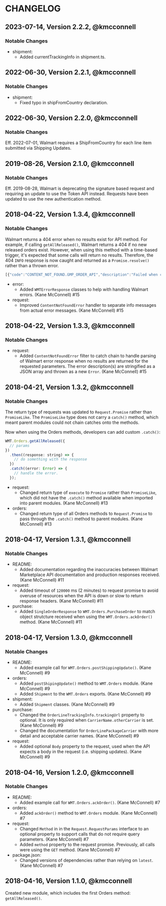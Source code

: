 # CHANGELOG

## 2023-07-14, Version 2.2.2, @kmcconnell

### Notable Changes

- shipment:
  - Added currentTrackingInfo in shipment.ts.

## 2022-06-30, Version 2.2.1, @kmcconnell

### Notable Changes

- shipment:
  - Fixed typo in shipFromCountry declaration.

## 2022-06-30, Version 2.2.0, @kmcconnell

### Notable Changes

Eff. 2022-07-01, Walmart requires a ShipFromCountry for each line item submitted
via Shipping Updates.

## 2019-08-26, Version 2.1.0, @kmcconnell

### Notable Changes

Eff. 2019-08-28, Walmart is deprecating the signature based request and requiring
an update to use the Token API instead. Requests have been updated to use the
new authentication method.

## 2018-04-22, Version 1.3.4, @kmcconnell

### Notable Changes

Walmart returns a 404 error when no results exist for API method. For example, if
calling `getAllReleased()`, Walmart returns a 404 if no new released orders exist.
However, when using this method with a time-based trigger, it's expected that some
calls will return no results. Therefore, the 404 `INFO` response is now caught and
returned as a `Promise.resolve()` rather than a thrown error.

```javascript
[{"code":"CONTENT_NOT_FOUND.GMP_ORDER_API","description":"Failed when called getAllOrders. Orders not found for given search parameters"}]
```

- error:
  - Added `WMTErrorResponse` classes to help with handling Walmart errors.
    (Kane McConnell) #15
- request:
  - Improved `ContentNotFoundError` handler to separate info messages
    from actual error messages. (Kane McConnell) #15

## 2018-04-22, Version 1.3.3, @kmcconnell

### Notable Changes

- request:
  - Added `ContentNotFoundError` filter to catch chain to handle parsing of Walmart
    error response when no results are returned for the requested parameters. The
    error description(s) are stringified as a JSON array and thrown as a new `Error`.
    (Kane McConnell) #15

## 2018-04-21, Version 1.3.2, @kmcconnell

### Notable Changes

The return type of requests was updated to `Request.Promise` rather than `PromiseLike`.
The `PromiseLike` type does not carry a `catch()` method, which meant parent modules
could not chain catches onto the methods.

Now when using the Orders methods, developers can add custom `.catch()`:

```javascript
WMT.Orders.getAllReleased({
  // params
})
  .then((response: string) => {
    // do something with the response
  })
  .catch((error: Error) => {
    // handle the error.
  });
```

- request:
  - Changed return type of `execute` to `Promise` rather than `PromiseLike`,
    which did not have the `.catch()` method available when imported into parent
    modules. (Kane McConnell) #13
- orders:
  - Changed return type of all Orders methods to `Request.Promise` to pass through
    the `.catch()` method to parent modules. (Kane McConnell) #13

## 2018-04-17, Version 1.3.1, @kmcconnell

### Notable Changes

- README:
  - Added documentation regarding the inaccuracies between Walmart Marketplace API
    documentation and production responses received. (Kane McConnell) #11
- request:
  - Added timeout of `120000` ms (2 minutes) to request promise to avoid overuse of
    resources when the API is down or slow to return response headers.
    (Kane McConnell) #11
- purchase:
  - Added `SingleOrderResponse` to `WMT.Orders.PurchaseOrder` to match object
    strutcture received when using the `WMT.Orders.ackOrder()` method.
    (Kane McConnell) #11

## 2018-04-17, Version 1.3.0, @kmcconnell

### Notable Changes

- README:
  - Added example call for `WMT.Orders.postShippingUpdate()`. (Kane McConnell) #9
- orders:
  - Added `postShipingUpdate()` method to `WMT.Orders` module. (Kane McConnell) #9
  - Added `Shipment` to the `WMT.Orders` exports. (Kane McConnell) #9
- shipment:
  - Added `Shipment` classes. (Kane McConnell) #9
- purchase:
  - Changed the `OrderLineTrackingInfo.trackingUrl` property to optional. It is only
    required when `CarrierName.otherCarrier` is set. (Kane McConnell) #9
  - Changed the documentation for `OrderLinePackageCarrier` with more detail and
    acceptable carrier names. (Kane McConnell) #9
- request:
  - Added optional `Body` property to the request, used when the API expects a
    body in the request (i.e. shipping updates). (Kane McConnell) #9

## 2018-04-16, Version 1.2.0, @kmcconnell

### Notable Changes

- README:
  - Added example call for `WMT.Orders.ackOrder()`. (Kane McConnell) #7
- orders:
  - Added `ackOrder()` method to `WMT.Orders` module. (Kane McConnell) #7
- request:
  - Changed `Method` in in the `Request.RequestParams` interface to an optional
    property to support calls that do not require query parameters.
    (Kane McConnell) #7
  - Added `method` property to the request promise. Previously, all calls were using
    the `GET` method. (Kane McConnell) #7
- package.json:
  - Changed versions of dependencies rather than relying on `latest`.
    (Kane McConnell) #7

## 2018-04-16, Version 1.1.0, @kmcconnell

Created new module, which includes the first Orders method: `getAllReleased()`.
